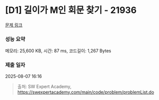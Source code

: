 # [D1] 길이가 M인 회문 찾기 - 21936 

[문제 링크](https://swexpertacademy.com/main/code/problem/problemDetail.do?contestProbId=AZFkKmLa1zEDFAQW) 

### 성능 요약

메모리: 25,600 KB, 시간: 87 ms, 코드길이: 1,267 Bytes

### 제출 일자

2025-08-07 16:16



> 출처: SW Expert Academy, https://swexpertacademy.com/main/code/problem/problemList.do